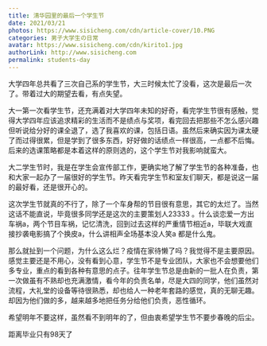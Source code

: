 ```yaml
---
title: 清华园里的最后一个学生节
date: 2021/03/21
photos: https://www.sisicheng.com/cdn/article-cover/10.PNG
categories: 男子大学生の日常
avatar: https://www.sisicheng.com/cdn/kirito1.jpg
authorLink: http://www.sisicheng.com
permalink: students-day
---
```

大学四年总共看了三次自己系的学生节，大三时候太忙了没看，这次是最后一次了。带着过大的期望去看，有点失望。

大一第一次看学生节，还充满着对大学四年未知的好奇，看完学生节很有感触，觉得大学四年应该追求精彩的生活而不是绩点与奖项，看完回去把那些不怎么感兴趣但听说给分好的课全退了，选了我喜欢的课，包括日语。虽然后来确实因为课太硬了而过得很累，但是学到了很多东西，好好做的话绩点一样很高，一点都不后悔。后来的选课策略都是本着这样的原则选的，这个学生节对我影响就蛮大。

大二学生节时，我是在学生会宣传部工作，更确实地了解了学生节的各种准备，也和大家一起办了一届很好的学生节。昨天看完学生节和室友们聊天，都是说这一届的最好看，还是很开心的。

这次学生节就真的不行了，除了一个车身帮的节目很有意思，其它的太烂了。当然这话不能直说，毕竟很多同学还是这次的主要策划人23333 。什么谈恋爱一方出车祸a，两个节目车祸，记忆清洗，回到过去这样的严重情节相近a，毕联大戏直接抄袭电影搞了个换皮a，什么讲相声全场基本没人笑a 都是什么鬼。

那么就扯到一个问题，为什么这么烂？疫情在家待懒了吗？我觉得不是主要原因。感觉主要还是不用心，没有看到心意，学生节不是专业团队，大家也不会想要他们多专业，重点的看到各种有意思的点子。往年学生节总是由新的一批人在负责，第一次做虽有不熟却也充满激情，看今年的负责名单，尽是大四的同学，他们虽然对流程，大礼堂的设备等待很熟悉，却也给人一种老年套路的感觉，真的无聊无趣。却因为他们做的多，越来越多地把任务分给他们负责，恶性循环。

希望明年不要这样，虽然看不到明年的了，但由衷希望学生节不要步春晚的后尘。

距离毕业只有98天了

